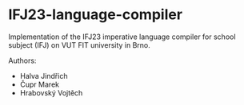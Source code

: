 # IFJ23-language-compiler

Implementation of the IFJ23 imperative language compiler for school subject (IFJ) on VUT FIT university in Brno.

Authors:
- Halva Jindřich
- Čupr Marek
- Hrabovský Vojtěch
